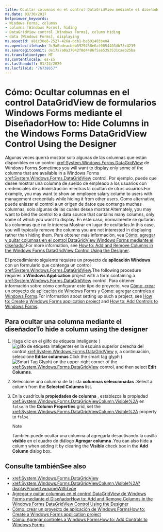 ```yaml
---
title: Ocultar columnas en el control DataGridView mediante el diseñador
ms.date: 03/30/2017
helpviewer_keywords:
- Windows Forms, columns
- columns [Windows Forms], hiding
- DataGridView control [Windows Forms], column hiding
- data [Windows Forms], displaying
ms.assetid: a81c38e6-2527-426a-bcb1-be691403be04
ms.openlocfilehash: 3c9a6bdeacbeb5929488e6af0054403db73c4239
ms.sourcegitcommit: de17a7a0a37042f0d4406f5ae5393531caeb25ba
ms.translationtype: MT
ms.contentlocale: es-ES
ms.lasthandoff: 01/24/2020
ms.locfileid: "76738657"
---
```

# <a name="how-to-hide-columns-in-the-windows-forms-datagridview-control-using-the-designer"></a><span data-ttu-id="b9be5-102">Cómo: Ocultar columnas en el control DataGridView de formularios Windows Forms mediante el Diseñador</span><span class="sxs-lookup"><span data-stu-id="b9be5-102">How to: Hide Columns in the Windows Forms DataGridView Control Using the Designer</span></span>
<span data-ttu-id="b9be5-103">Algunas veces querrá mostrar solo algunas de las columnas que están disponibles en un control <xref:System.Windows.Forms.DataGridView> de Windows Forms.</span><span class="sxs-lookup"><span data-stu-id="b9be5-103">Sometimes you will want to display only some of the columns that are available in a Windows Forms <xref:System.Windows.Forms.DataGridView> control.</span></span> <span data-ttu-id="b9be5-104">Por ejemplo, puede que desee mostrar una columna de sueldo de empleado a los usuarios con credenciales de administración mientras la ocultan de otros usuarios.</span><span class="sxs-lookup"><span data-stu-id="b9be5-104">For example, you may want to show an employee salary column to users with management credentials while hiding it from other users.</span></span> <span data-ttu-id="b9be5-105">Como alternativa, puede enlazar el control a un origen de datos que contenga muchas columnas, solo algunas de las cuales desea mostrar.</span><span class="sxs-lookup"><span data-stu-id="b9be5-105">Alternately, you may want to bind the control to a data source that contains many columns, only some of which you want to display.</span></span> <span data-ttu-id="b9be5-106">En este caso, normalmente se quitarán las columnas que no le interesa Mostrar en lugar de ocultarlas.</span><span class="sxs-lookup"><span data-stu-id="b9be5-106">In this case, you will typically remove the columns you are not interested in displaying rather than hiding them.</span></span> <span data-ttu-id="b9be5-107">Para obtener más información, vea [Cómo: agregar y quitar columnas en el control DataGridView Windows Forms mediante el diseñador](add-and-remove-columns-in-the-datagrid-using-the-designer.md).</span><span class="sxs-lookup"><span data-stu-id="b9be5-107">For more information, see [How to: Add and Remove Columns in the Windows Forms DataGridView Control Using the Designer](add-and-remove-columns-in-the-datagrid-using-the-designer.md).</span></span>

 <span data-ttu-id="b9be5-108">El procedimiento siguiente requiere un proyecto de **aplicación Windows** con un formulario que contenga un control <xref:System.Windows.Forms.DataGridView>.</span><span class="sxs-lookup"><span data-stu-id="b9be5-108">The following procedure requires a **Windows Application** project with a form containing a <xref:System.Windows.Forms.DataGridView> control.</span></span> <span data-ttu-id="b9be5-109">Para obtener información sobre cómo configurar este tipo de proyecto, vea [Cómo: crear un proyecto de aplicación de Windows Forms](/visualstudio/ide/step-1-create-a-windows-forms-application-project) y [Cómo: agregar controles a Windows Forms](how-to-add-controls-to-windows-forms.md).</span><span class="sxs-lookup"><span data-stu-id="b9be5-109">For information about setting up such a project, see [How to: Create a Windows Forms application project](/visualstudio/ide/step-1-create-a-windows-forms-application-project) and [How to: Add Controls to Windows Forms](how-to-add-controls-to-windows-forms.md).</span></span>

## <a name="to-hide-a-column-using-the-designer"></a><span data-ttu-id="b9be5-110">Para ocultar una columna mediante el diseñador</span><span class="sxs-lookup"><span data-stu-id="b9be5-110">To hide a column using the designer</span></span>

1. <span data-ttu-id="b9be5-111">Haga clic en el glifo de etiqueta inteligente (![glifo de etiqueta inteligente](./media/vs-winformsmttagglyph.gif "VS_WinFormSmtTagGlyph")) en la esquina superior derecha del control <xref:System.Windows.Forms.DataGridView> y, a continuación, seleccione **Editar columnas**.</span><span class="sxs-lookup"><span data-stu-id="b9be5-111">Click the smart tag glyph (![Smart Tag Glyph](./media/vs-winformsmttagglyph.gif "VS_WinFormSmtTagGlyph")) on the upper-right corner of the <xref:System.Windows.Forms.DataGridView> control, and then select **Edit Columns**.</span></span>

2. <span data-ttu-id="b9be5-112">Seleccione una columna de la lista **columnas seleccionadas** .</span><span class="sxs-lookup"><span data-stu-id="b9be5-112">Select a column from the **Selected Columns** list.</span></span>

3. <span data-ttu-id="b9be5-113">En la cuadrícula **propiedades de columna** , establezca la propiedad <xref:System.Windows.Forms.DataGridViewColumn.Visible%2A> en `false`.</span><span class="sxs-lookup"><span data-stu-id="b9be5-113">In the **Column Properties** grid, set the <xref:System.Windows.Forms.DataGridViewColumn.Visible%2A> property to `false`.</span></span>

    > [!NOTE]
    > <span data-ttu-id="b9be5-114">También puede ocultar una columna al agregarla desactivando la casilla **visible** en el cuadro de diálogo **Agregar columna** .</span><span class="sxs-lookup"><span data-stu-id="b9be5-114">You can also hide a column when adding it by clearing the **Visible** check box in the **Add Column** dialog box.</span></span>

## <a name="see-also"></a><span data-ttu-id="b9be5-115">Consulte también</span><span class="sxs-lookup"><span data-stu-id="b9be5-115">See also</span></span>

- <xref:System.Windows.Forms.DataGridView>
- <xref:System.Windows.Forms.DataGridViewColumn.Visible%2A?displayProperty=nameWithType>
- [<span data-ttu-id="b9be5-116">Agregar y quitar columnas en el control DataGridView de Windows Forms mediante el Diseñador</span><span class="sxs-lookup"><span data-stu-id="b9be5-116">How to: Add and Remove Columns in the Windows Forms DataGridView Control Using the Designer</span></span>](add-and-remove-columns-in-the-datagrid-using-the-designer.md)
- [<span data-ttu-id="b9be5-117">Cómo: crear un proyecto de aplicación de Windows Forms</span><span class="sxs-lookup"><span data-stu-id="b9be5-117">How to: Create a Windows Forms application project</span></span>](/visualstudio/ide/step-1-create-a-windows-forms-application-project)
- [<span data-ttu-id="b9be5-118">Cómo: Agregar controles a Windows Forms</span><span class="sxs-lookup"><span data-stu-id="b9be5-118">How to: Add Controls to Windows Forms</span></span>](how-to-add-controls-to-windows-forms.md)
